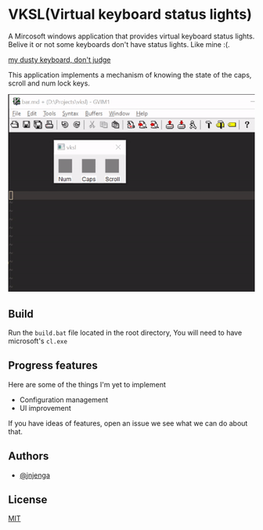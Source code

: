 
# VKSL(Virtual keyboard status lights)

A Mircosoft windows application that provides virtual keyboard status lights.
Belive it or not some keyboards don't have status lights. Like mine :(.

[my dusty keyboard, don't judge](/screenshots/my_keboard.jpg)

This application implements a mechanism of knowing the state of the caps, scroll and num lock keys.

![Demo](./screenshots/vksl_capture.gif)

## Build 

Run the `build.bat` file located in the root directory, You will need to have microsoft's `cl.exe`

## Progress features

Here are some of the things I'm yet to implement

- Configuration management
- UI improvement

If you have ideas of features, open an issue we see what we can do about that. 

## Authors

- [@jnjenga](https://www.github.com/jnjenga)

  
## License

[MIT](https://choosealicense.com/licenses/mit/)

